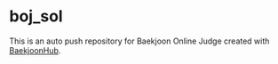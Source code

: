 # boj_sol
This is an auto push repository for Baekjoon Online Judge created with [BaekjoonHub](https://github.com/BaekjoonHub/BaekjoonHub).
